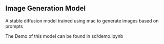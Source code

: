 ## Image Generation Model
A stable diffusion model trained using mac to generate images based on prompts

The Demo of this model can be found in sd/demo.ipynb 
